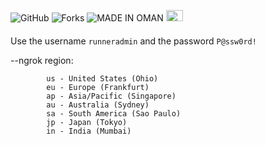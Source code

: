 ![GitHub](https://img.shields.io/github/license/majhcc/RDP-WIN-2019)
![Forks](https://img.shields.io/github/forks/majhcc/RDP-WIN-2019.svg)
![MADE IN OMAN](https://img.shields.io/badge/MADE%20IN-OMAN-green)
<img src="https://upload.wikimedia.org/wikipedia/commons/9/9c/Flag_of_Oman_%283-2%29.svg" width="27" height="18">
####
Use the username `runneradmin` and the password `P@ssw0rd!`

--ngrok region: 

            us - United States (Ohio)        
            eu - Europe (Frankfurt)           
            ap - Asia/Pacific (Singapore)  
            au - Australia (Sydney)
            sa - South America (Sao Paulo)
            jp - Japan (Tokyo)
            in - India (Mumbai)
      

	

